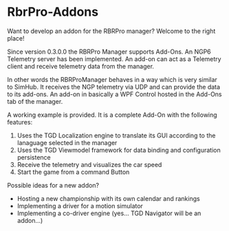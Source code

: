 # RbrPro-Addons
Want to develop an addon for the RBRPro manager? Welcome to the right place!

Since version 0.3.0.0 the RBRPro Manager supports Add-Ons. An NGP6 Telemetry server has been implemented. An add-on can act as a Telemetry client and receive telemetry data from the manager.

In other words the RBRProManager behaves in a way which is very similar to SimHub. It receives the NGP telemetry via UDP and can provide the data to its add-ons.
An add-on in basically a WPF Control hosted in the Add-Ons tab of the manager.

A working example is provided.
It is a complete Add-On with the following features:

1. Uses the TGD Localization engine to translate its GUI according to the lanaguage selected in the manager
2. Uses the TGD Viewmodel framework for data binding and configuration persistence
3. Receive the telemetry and visualizes the car speed
4. Start the game from a command Button

Possible ideas for a new addon? 

- Hosting a new championship with its own calendar and rankings
- Implementing a driver for a motion simulator
- Implementing a co-driver engine (yes... TGD Navigator will be an addon...)


